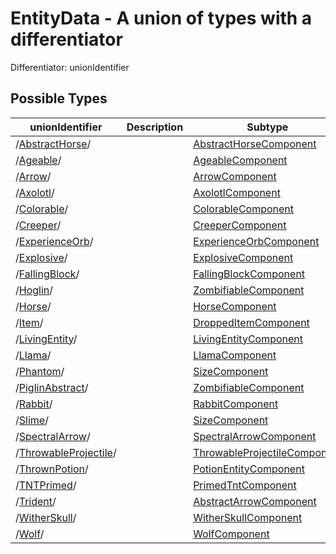 

# EntityData - A union of types with a differentiator



 



Differentiator: unionIdentifier



## Possible Types

| unionIdentifier | Description | Subtype |
| - | - | - |
| /[AbstractHorse](AbstractHorse.md)/ |  | [AbstractHorseComponent](AbstractHorseComponent.md) |
| /[Ageable](Ageable.md)/ |  | [AgeableComponent](AgeableComponent.md) |
| /[Arrow](Arrow.md)/ |  | [ArrowComponent](ArrowComponent.md) |
| /[Axolotl](Axolotl.md)/ |  | [AxolotlComponent](AxolotlComponent.md) |
| /[Colorable](Colorable.md)/ |  | [ColorableComponent](ColorableComponent.md) |
| /[Creeper](Creeper.md)/ |  | [CreeperComponent](CreeperComponent.md) |
| /[ExperienceOrb](ExperienceOrb.md)/ |  | [ExperienceOrbComponent](ExperienceOrbComponent.md) |
| /[Explosive](Explosive.md)/ |  | [ExplosiveComponent](ExplosiveComponent.md) |
| /[FallingBlock](FallingBlock.md)/ |  | [FallingBlockComponent](FallingBlockComponent.md) |
| /[Hoglin](Hoglin.md)/ |  | [ZombifiableComponent](ZombifiableComponent.md) |
| /[Horse](Horse.md)/ |  | [HorseComponent](HorseComponent.md) |
| /[Item](Item.md)/ |  | [DroppedItemComponent](DroppedItemComponent.md) |
| /[LivingEntity](LivingEntity.md)/ |  | [LivingEntityComponent](LivingEntityComponent.md) |
| /[Llama](Llama.md)/ |  | [LlamaComponent](LlamaComponent.md) |
| /[Phantom](Phantom.md)/ |  | [SizeComponent](SizeComponent.md) |
| /[PiglinAbstract](PiglinAbstract.md)/ |  | [ZombifiableComponent](ZombifiableComponent.md) |
| /[Rabbit](Rabbit.md)/ |  | [RabbitComponent](RabbitComponent.md) |
| /[Slime](Slime.md)/ |  | [SizeComponent](SizeComponent.md) |
| /[SpectralArrow](SpectralArrow.md)/ |  | [SpectralArrowComponent](SpectralArrowComponent.md) |
| /[ThrowableProjectile](ThrowableProjectile.md)/ |  | [ThrowableProjectileComponent](ThrowableProjectileComponent.md) |
| /[ThrownPotion](ThrownPotion.md)/ |  | [PotionEntityComponent](PotionEntityComponent.md) |
| /[TNTPrimed](TNTPrimed.md)/ |  | [PrimedTntComponent](PrimedTntComponent.md) |
| /[Trident](Trident.md)/ |  | [AbstractArrowComponent](AbstractArrowComponent.md) |
| /[WitherSkull](WitherSkull.md)/ |  | [WitherSkullComponent](WitherSkullComponent.md) |
| /[Wolf](Wolf.md)/ |  | [WolfComponent](WolfComponent.md) |
